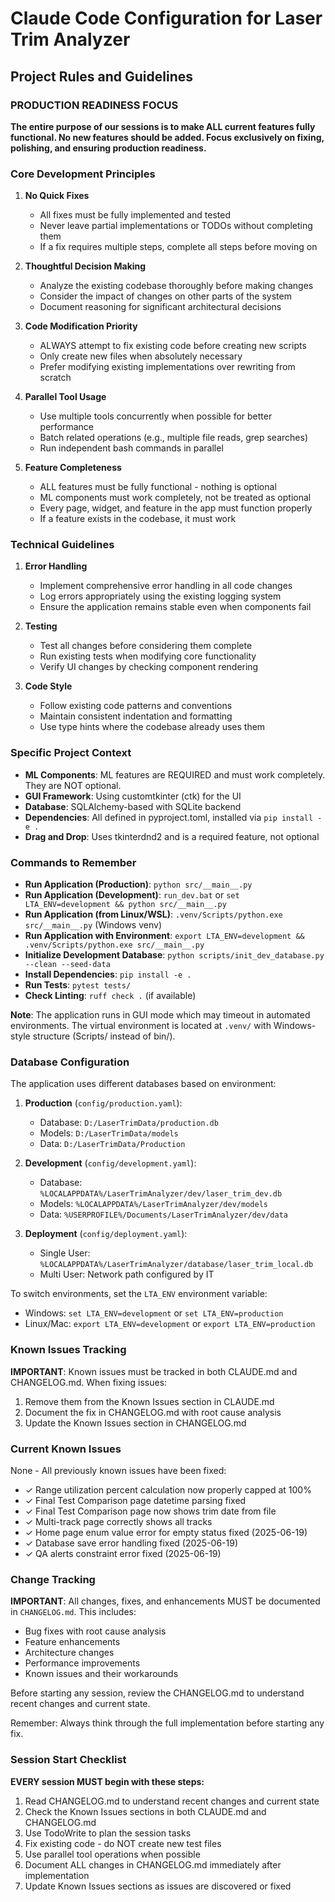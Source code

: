 # Claude Code Configuration for Laser Trim Analyzer

## Project Rules and Guidelines

### PRODUCTION READINESS FOCUS
**The entire purpose of our sessions is to make ALL current features fully functional. No new features should be added. Focus exclusively on fixing, polishing, and ensuring production readiness.**

### Core Development Principles

1. **No Quick Fixes**
   - All fixes must be fully implemented and tested
   - Never leave partial implementations or TODOs without completing them
   - If a fix requires multiple steps, complete all steps before moving on

2. **Thoughtful Decision Making**
   - Analyze the existing codebase thoroughly before making changes
   - Consider the impact of changes on other parts of the system
   - Document reasoning for significant architectural decisions

3. **Code Modification Priority**
   - ALWAYS attempt to fix existing code before creating new scripts
   - Only create new files when absolutely necessary
   - Prefer modifying existing implementations over rewriting from scratch

4. **Parallel Tool Usage**
   - Use multiple tools concurrently when possible for better performance
   - Batch related operations (e.g., multiple file reads, grep searches)
   - Run independent bash commands in parallel

5. **Feature Completeness**
   - ALL features must be fully functional - nothing is optional
   - ML components must work completely, not be treated as optional
   - Every page, widget, and feature in the app must function properly
   - If a feature exists in the codebase, it must work

### Technical Guidelines

1. **Error Handling**
   - Implement comprehensive error handling in all code changes
   - Log errors appropriately using the existing logging system
   - Ensure the application remains stable even when components fail

2. **Testing**
   - Test all changes before considering them complete
   - Run existing tests when modifying core functionality
   - Verify UI changes by checking component rendering

3. **Code Style**
   - Follow existing code patterns and conventions
   - Maintain consistent indentation and formatting
   - Use type hints where the codebase already uses them

### Specific Project Context

- **ML Components**: ML features are REQUIRED and must work completely. They are NOT optional.
- **GUI Framework**: Using customtkinter (ctk) for the UI
- **Database**: SQLAlchemy-based with SQLite backend
- **Dependencies**: All defined in pyproject.toml, installed via `pip install -e .`
- **Drag and Drop**: Uses tkinterdnd2 and is a required feature, not optional

### Commands to Remember

- **Run Application (Production)**: `python src/__main__.py`
- **Run Application (Development)**: `run_dev.bat` or `set LTA_ENV=development && python src/__main__.py`
- **Run Application (from Linux/WSL)**: `.venv/Scripts/python.exe src/__main__.py` (Windows venv)
- **Run Application with Environment**: `export LTA_ENV=development && .venv/Scripts/python.exe src/__main__.py`
- **Initialize Development Database**: `python scripts/init_dev_database.py --clean --seed-data`
- **Install Dependencies**: `pip install -e .`
- **Run Tests**: `pytest tests/`
- **Check Linting**: `ruff check .` (if available)

**Note**: The application runs in GUI mode which may timeout in automated environments. The virtual environment is located at `.venv/` with Windows-style structure (Scripts/ instead of bin/).

### Database Configuration

The application uses different databases based on environment:

1. **Production** (`config/production.yaml`):
   - Database: `D:/LaserTrimData/production.db`
   - Models: `D:/LaserTrimData/models`
   - Data: `D:/LaserTrimData/Production`

2. **Development** (`config/development.yaml`):
   - Database: `%LOCALAPPDATA%/LaserTrimAnalyzer/dev/laser_trim_dev.db`
   - Models: `%LOCALAPPDATA%/LaserTrimAnalyzer/dev/models`
   - Data: `%USERPROFILE%/Documents/LaserTrimAnalyzer/dev/data`

3. **Deployment** (`config/deployment.yaml`):
   - Single User: `%LOCALAPPDATA%/LaserTrimAnalyzer/database/laser_trim_local.db`
   - Multi User: Network path configured by IT

To switch environments, set the `LTA_ENV` environment variable:
- Windows: `set LTA_ENV=development` or `set LTA_ENV=production`
- Linux/Mac: `export LTA_ENV=development` or `export LTA_ENV=production`

### Known Issues Tracking

**IMPORTANT**: Known issues must be tracked in both CLAUDE.md and CHANGELOG.md. When fixing issues:
1. Remove them from the Known Issues section in CLAUDE.md
2. Document the fix in CHANGELOG.md with root cause analysis
3. Update the Known Issues section in CHANGELOG.md

### Current Known Issues

None - All previously known issues have been fixed:
- ✓ Range utilization percent calculation now properly capped at 100%
- ✓ Final Test Comparison page datetime parsing fixed
- ✓ Final Test Comparison page now shows trim date from file
- ✓ Multi-track page correctly shows all tracks
- ✓ Home page enum value error for empty status fixed (2025-06-19)
- ✓ Database save error handling fixed (2025-06-19)
- ✓ QA alerts constraint error fixed (2025-06-19)

### Change Tracking

**IMPORTANT**: All changes, fixes, and enhancements MUST be documented in `CHANGELOG.md`. This includes:
- Bug fixes with root cause analysis
- Feature enhancements
- Architecture changes
- Performance improvements
- Known issues and their workarounds

Before starting any session, review the CHANGELOG.md to understand recent changes and current state.

Remember: Always think through the full implementation before starting any fix.

### Session Start Checklist
**EVERY session MUST begin with these steps:**
1. Read CHANGELOG.md to understand recent changes and current state
2. Check the Known Issues sections in both CLAUDE.md and CHANGELOG.md
3. Use TodoWrite to plan the session tasks
4. Fix existing code - do NOT create new test files
5. Use parallel tool operations when possible
6. Document ALL changes in CHANGELOG.md immediately after implementation
7. Update Known Issues sections as issues are discovered or fixed